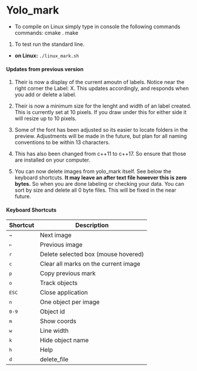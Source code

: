 # Yolo_mark

* To compile on Linux simply type in console the following commands commands:
    cmake .
    make

1. To test run the standard line.
  * **on Linux:** `./linux_mark.sh`

#### Updates from previous version
1. Their is now a display of the current amoutn of labels. Notice near the right corner the Label: X. This updates accordingly, and responds when you add or delete a label.

2. Their is now a minimum size for the lenght and width of an label created. This is currently set at 10 pixels. If you draw under this for either side it will resize up to 10 pixels.

3. Some of the font has been adjusted so its easier to locate folders in the preview. Adjustments will be made in the future, but plan for all naming conventions to be within 13 characters.

4. This has also been changed from c++11 to c++17. So ensure that those are installed on your computer.

5. You can now delete images from yolo_mark itself. See below the keyboard shortcuts. **It may leave an after text file however this is zero bytes.** So when you are done labeling or checking your data. You can sort by size and delete all 0 byte files. This will be fixed in the near future.

#### Keyboard Shortcuts

Shortcut | Description | 
--- | --- |
<kbd>→</kbd> | Next image |
<kbd>←</kbd> | Previous image |
<kbd>r</kbd> | Delete selected box (mouse hovered) |
<kbd>c</kbd> | Clear all marks on the current image |
<kbd>p</kbd> | Copy previous mark |
<kbd>o</kbd> | Track objects |
<kbd>ESC</kbd> | Close application |
<kbd>n</kbd> | One object per image |
<kbd>0-9</kbd> | Object id |
<kbd>m</kbd> | Show coords |
<kbd>w</kbd> | Line width |
<kbd>k</kbd> | Hide object name |
<kbd>h</kbd> | Help |
<kbd>d</kbd> | delete_file |

